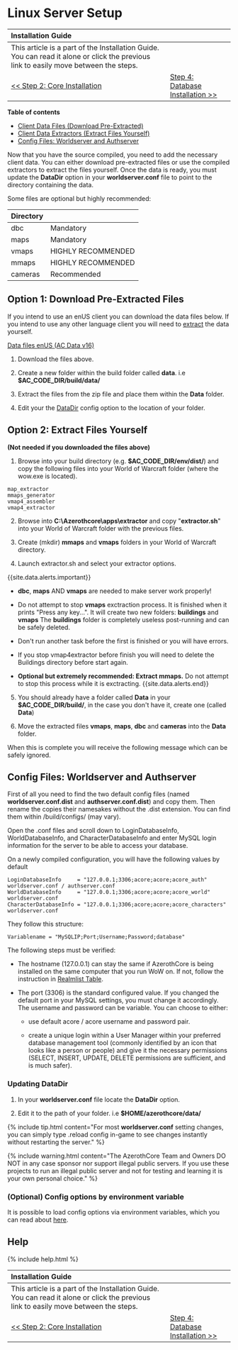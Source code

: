 # Linux Server Setup

| Installation Guide                                                                                                                   |                                                           |
| :----------------------------------------------------------------------------------------------------------------------------------- | :-------------------------------------------------------- |
| This article is a part of the Installation Guide. You can read it alone or click the previous link to easily move between the steps. |
| [<< Step 2: Core Installation](linux-core-installation)                                                                                    | [Step 4: Database Installation >>](database-installation) |

**Table of contents**
- [Client Data Files (Download Pre-Extracted)](#option-1-download-pre-extracted-files)
- [Client Data Extractors (Extract Files Yourself)](#option-2-extract-files-yourself)
- [Config Files: Worldserver and Authserver](#config-files-worldserver-and-authserver)

Now that you have the source compiled, you need to add the necessary client data. You can either download pre-extracted files or use the compiled extractors to extract the files yourself. Once the data is ready, you must update the **DataDir** option in your **worldserver.conf** file to point to the directory containing the data.

Some files are optional but highly recommended:

| Directory |                    |
| :-------- | :----------------- |
| dbc       | Mandatory          |
| maps      | Mandatory          |
| vmaps     | HIGHLY RECOMMENDED |
| mmaps     | HIGHLY RECOMMENDED |
| cameras   | Recommended        |

## Option 1: Download Pre-Extracted Files


If you intend to use an enUS client you can download the data files below. If you intend to use any other language client you will need to [extract](#option-2-extract-files-yourself) the data yourself.

<a class="no-icon" href="https://github.com/wowgaming/client-data/releases/" target="_blank"><i class="fa-solid fa-download"></i> Data files enUS (AC Data v16)</a>

1. Download the files above.

2. Create a new folder within the build folder called **data**. i.e **$AC_CODE_DIR/build/data/**

3. Extract the files from the zip file and place them within the **Data** folder.

4. Edit your the [DataDir](#updating-datadir) config option to the location of your folder.

## Option 2: Extract Files Yourself

**(Not needed if you downloaded the files above)**

1. Browse into your build directory (e.g. **$AC_CODE_DIR/env/dist/**) and copy the following files into your World of Warcraft folder (where the wow.exe is located).
```
map_extractor
mmaps_generator
vmap4_assembler
vmap4_extractor
```

2. Browse into **C:\Azerothcore\apps\extractor** and copy "**extractor.sh**" into your World of Warcraft folder with the previous files.

3. Create (mkdir) **mmaps** and **vmaps** folders in your World of Warcraft directory.

4. Launch extractor.sh and select your extractor options.

{{site.data.alerts.important}}
</br>

   - <b>dbc</b>, <b>maps</b> AND <b>vmaps</b> are needed to make server work properly!

   - Do not attempt to stop <b>vmaps</b> exctraction process. It is finished when it prints "Press any key...". It will create two new folders: <b>buildings</b> and <b>vmaps</b> The <b>buildings</b> folder is completely useless post-running and can be safely deleted.
    
   - Don't run another task before the first is finished or you will have errors.

   - If you stop vmap4extractor before finish you will need to delete the Buildings directory before start again.

   - <b>Optional but extremely recommended: Extract mmaps.</b> Do not attempt to stop this process while it is exctracting.
{{site.data.alerts.end}}

5. You should already have a folder called <b>Data</b> in your <b>$AC_CODE_DIR/build/</b>, in the case you don't have it, create one (called <b>Data</b>)

6. Move the extracted files <b>vmaps</b>, <b>maps</b>, <b>dbc</b> and <b>cameras</b> into the <b>Data</b> folder.

When this is complete you will receive the following message which can be safely ignored.

## Config Files: Worldserver and Authserver

First of all you need to find the two default config files (named **worldserver.conf.dist** and **authserver.conf.dist**) and copy them. Then rename the copies their namesakes without the .dist extension. You can find them within /build/configs/ (may vary).

Open the .conf files and scroll down to LoginDatabaseInfo, WorldDatabaseInfo, and CharacterDatabaseInfo and enter MySQL login information for the server to be able to access your database.

On a newly compiled configuration, you will have the following values by default
```
LoginDatabaseInfo     = "127.0.0.1;3306;acore;acore;acore_auth" worldserver.conf / authserver.conf
WorldDatabaseInfo     = "127.0.0.1;3306;acore;acore;acore_world" worldserver.conf
CharacterDatabaseInfo = "127.0.0.1;3306;acore;acore;acore_characters" worldserver.conf
```

They follow this structure:

```
Variablename = "MySQLIP;Port;Username;Password;database"  
``` 

The following steps must be verified:

- The hostname (127.0.0.1) can stay the same if AzerothCore is being installed on the same computer that you run WoW on.
  If not, follow the instruction in [Realmlist Table](realmlist).

- The port (3306) is the standard configured value. If you changed the default port in your MySQL settings, you must change it accordingly.
  The username and password can be variable. You can choose to either: 

    - use default acore / acore username and password pair.

    - create a unique login within a User Manager within your preferred database management tool (commonly identified by an icon that looks like a person or people) and give it the necessary permissions (SELECT, INSERT, UPDATE, DELETE permissions are sufficient, and is much safer).

### Updating DataDir

1. In your **worldserver.conf** file locate the **DataDir** option.

1. Edit it to the path of your folder. i.e **$HOME/azerothcore/data/**

{% include tip.html content="For most **worldserver.conf** setting changes, you can simply type .reload config in-game to see changes instantly without restarting the server." %}

{% include warning.html content="The AzerothCore Team and Owners DO NOT in any case sponsor nor support illegal public servers. If you use these projects to run an illegal public server and not for testing and learning it is your own personal choice." %}

### (Optional) Config options by environment variable

It is possible to load config options via environment variables, which you can read about [here](config-overrides-with-env-var).

## Help

{% include help.html %}

| Installation Guide                                                                                                                   |                                                           |
| :----------------------------------------------------------------------------------------------------------------------------------- | :-------------------------------------------------------- |
| This article is a part of the Installation Guide. You can read it alone or click the previous link to easily move between the steps. |
| [<< Step 2: Core Installation](linux-core-installation)                                                                                    | [Step 4: Database Installation >>](database-installation) |

